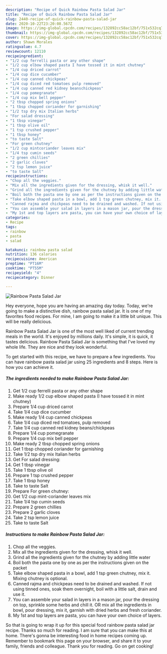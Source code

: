 ```yaml
---
description: "Recipe of Quick Rainbow Pasta Salad Jar"
title: "Recipe of Quick Rainbow Pasta Salad Jar"
slug: 2440-recipe-of-quick-rainbow-pasta-salad-jar
date: 2020-10-22T23:20:08.567Z
image: https://img-global.cpcdn.com/recipes/132892cc58ac12bf/751x532cq70/rainbow-pasta-salad-jar-recipe-main-photo.jpg
thumbnail: https://img-global.cpcdn.com/recipes/132892cc58ac12bf/751x532cq70/rainbow-pasta-salad-jar-recipe-main-photo.jpg
cover: https://img-global.cpcdn.com/recipes/132892cc58ac12bf/751x532cq70/rainbow-pasta-salad-jar-recipe-main-photo.jpg
author: Shawn Morales
ratingvalue: 4.7
reviewcount: 12110
recipeingredient:
- "1/2 cup ferrelli pasta or any other shape"
- "1/2 cup elbow shaped pasta I have tossed it in mint chutney"
- "1/4 cup driced carrot"
- "1/4 cup dice cucumber"
- "1/4 cup canned chickpeas"
- "1/4 cup diced red tomatoes pulp removed"
- "1/4 cup canned red kidney beanschickpeas"
- "1/4 cup pomegranate"
- "1/4 cup mix bell pepper"
- "2 tbsp chopped spring onions"
- "1 tbsp chopped coriander for garnishing"
- "1/2 tsp dry mix Italian herbs"
- "For salad dressing"
- "1 tbsp vinegar"
- "1 tbsp olive oil"
- "1 tsp crushed pepper"
- "1 tbsp honey"
- "to taste Salt"
- "For green chutney"
- "1/2 cup mintcoriander leaves mix"
- "1/4 tsp cumin seeds"
- "2 green chillies"
- "2 garlic cloves"
- "2 tsp lemon juice"
- "to taste Salt"
recipeinstructions:
- "Chop all the veggies."
- "Mix all the ingredients given for the dressing, whisk it well."
- "Grind all the ingredients given for the chutney by adding little water"
- "Boil both the pasta one by one as per the instructions given on the packet"
- "Take elbow shaped pasta in a bowl, add 1 tsp green chutney, mix it. Mixing chutney is optional."
- "Canned rajma and chickpeas need to be drained and washed. If not using tinned ones, soak them overnight, boil with a little salt, drain and use it."
- "You can assemble your salad in layers in a mason jar, pour the dressing on top, sprinkle some herbs and chill it. OR mix all the ingredients in bowl, pour dressing, mix it, garnish with dried herbs and fresh coriander."
- "My 1st and top layers are pasta, you can have your own choice of layers."
categories:
- Recipe
tags:
- rainbow
- pasta
- salad

katakunci: rainbow pasta salad 
nutrition: 136 calories
recipecuisine: American
preptime: "PT16M"
cooktime: "PT55M"
recipeyield: "4"
recipecategory: Dinner

---
```



![Rainbow Pasta Salad Jar](https://img-global.cpcdn.com/recipes/132892cc58ac12bf/751x532cq70/rainbow-pasta-salad-jar-recipe-main-photo.jpg)

Hey everyone, hope you are having an amazing day today. Today, we're going to make a distinctive dish, rainbow pasta salad jar. It is one of my favorites food recipes. For mine, I am going to make it a little bit unique. This will be really delicious.

Rainbow Pasta Salad Jar is one of the most well liked of current trending meals in the world. It's enjoyed by millions daily. It's simple, it is quick, it tastes delicious. Rainbow Pasta Salad Jar is something that I've loved my whole life. They are nice and they look wonderful.




To get started with this recipe, we have to prepare a few ingredients. You can have rainbow pasta salad jar using 25 ingredients and 8 steps. Here is how you can achieve it.

<!--inarticleads1-->

##### The ingredients needed to make Rainbow Pasta Salad Jar:

1. Get 1/2 cup ferrelli pasta or any other shape
1. Make ready 1/2 cup elbow shaped pasta (I have tossed it in mint chutney)
1. Prepare 1/4 cup driced carrot
1. Take 1/4 cup dice cucumber
1. Make ready 1/4 cup canned chickpeas
1. Take 1/4 cup diced red tomatoes, pulp removed
1. Take 1/4 cup canned red kidney beans/chickpeas
1. Prepare 1/4 cup pomegranate
1. Prepare 1/4 cup mix bell pepper
1. Make ready 2 tbsp chopped spring onions
1. Get 1 tbsp chopped coriander for garnishing
1. Take 1/2 tsp dry mix Italian herbs
1. Get For salad dressing:
1. Get 1 tbsp vinegar
1. Take 1 tbsp olive oil
1. Prepare 1 tsp crushed pepper
1. Take 1 tbsp honey
1. Take to taste Salt
1. Prepare For green chutney:
1. Get 1/2 cup mint-coriander leaves mix
1. Take 1/4 tsp cumin seeds
1. Prepare 2 green chillies
1. Prepare 2 garlic cloves
1. Take 2 tsp lemon juice
1. Take to taste Salt




<!--inarticleads2-->

##### Instructions to make Rainbow Pasta Salad Jar:

1. Chop all the veggies.
1. Mix all the ingredients given for the dressing, whisk it well.
1. Grind all the ingredients given for the chutney by adding little water
1. Boil both the pasta one by one as per the instructions given on the packet
1. Take elbow shaped pasta in a bowl, add 1 tsp green chutney, mix it. Mixing chutney is optional.
1. Canned rajma and chickpeas need to be drained and washed. If not using tinned ones, soak them overnight, boil with a little salt, drain and use it.
1. You can assemble your salad in layers in a mason jar, pour the dressing on top, sprinkle some herbs and chill it. OR mix all the ingredients in bowl, pour dressing, mix it, garnish with dried herbs and fresh coriander.
1. My 1st and top layers are pasta, you can have your own choice of layers.




So that is going to wrap it up for this special food rainbow pasta salad jar recipe. Thanks so much for reading. I am sure that you can make this at home. There's gonna be interesting food in home recipes coming up. Remember to bookmark this page on your browser, and share it to your family, friends and colleague. Thank you for reading. Go on get cooking!
